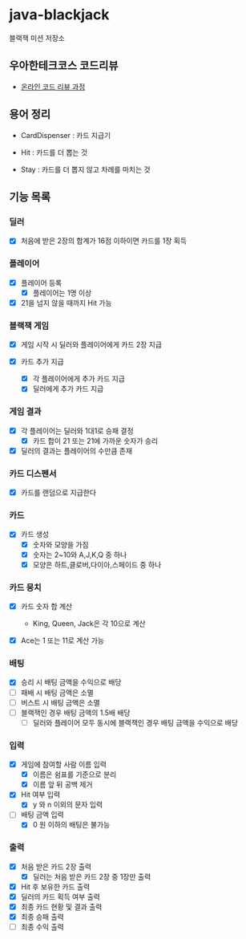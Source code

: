 # java-blackjack

블랙잭 미션 저장소

## 우아한테크코스 코드리뷰

- [온라인 코드 리뷰 과정](https://github.com/woowacourse/woowacourse-docs/blob/master/maincourse/README.md)

## 용어 정리

- CardDispenser : 카드 지급기

- Hit : 카드를 더 뽑는 것
- Stay : 카드를 더 뽑지 않고 차례를 마치는 것

## 기능 목록

### 딜러

- [x] 처음에 받은 2장의 합계가 16점 이하이면 카드를 1장 획득

### 플레이어

- [x] 플레이어 등록
    - [x] 플레이어는 1명 이상

- [x] 21을 넘지 않을 때까지 Hit 가능

### 블랙잭 게임

- [x] 게임 시작 시 딜러와 플레이어에게 카드 2장 지급

- [x] 카드 추가 지급
    - [x] 각 플레이어에게 추가 카드 지급
    - [x] 딜러에게 추가 카드 지급

### 게임 결과

- [x] 각 플레이어는 딜러와 1대1로 승패 결정
    - [x] 카드 합이 21 또는 21에 가까운 숫자가 승리

- [x] 딜러의 결과는 플레이어의 수만큼 존재

### 카드 디스펜서

- [x] 카드를 랜덤으로 지급한다

### 카드

- [x] 카드 생성
    - [x] 숫자와 모양을 가짐
    - [x] 숫자는 2~10와 A,J,K,Q 중 하나
    - [x] 모양은 하트,클로버,다이아,스페이드 중 하나

### 카드 뭉치

- [x] 카드 숫자 합 계산
    - King, Queen, Jack은 각 10으로 계산

- [x] Ace는 1 또는 11로 계산 가능

### 배팅

- [x] 승리 시 배팅 금액을 수익으로 배당
- [ ] 패배 시 배팅 금액은 소멸
- [ ] 버스트 시 배팅 금액은 소멸
- [ ] 블랙잭인 경우 배팅 금액의 1.5배 배당
    - [ ] 딜러와 플레이어 모두 동시에 블랙잭인 경우 배팅 금액을 수익으로 배당

### 입력

- [x] 게임에 참여할 사람 이름 입력
    - [x] 이름은 쉼표를 기준으로 분리
    - [x] 이름 앞 뒤 공백 제거

- [x] Hit 여부 입력
    - [x] y 와 n 이외의 문자 입력

- [ ] 배팅 금액 입력
    - [x] 0 원 이하의 배팅은 불가능

### 출력

- [x] 처음 받은 카드 2장 출력
    - [x] 딜러는 처음 받은 카드 2장 중 1장만 출력
- [x] Hit 후 보유한 카드 출력
- [x] 딜러의 카드 획득 여부 출력
- [x] 최종 카드 현황 및 결과 출력
- [x] 최종 승패 출력
- [ ] 최종 수익 출력
